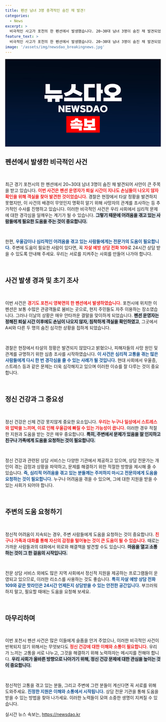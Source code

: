 ```yaml
---
title: 펜션 남녀 3명 충격적인 숨진 채 발견!
categories:
  - News
excerpt: >
  비극적인 사고가 포천의 한 펜션에서 발생했습니다. 20~30대 남녀 3명이 숨진 채 발견되었고, 경찰은 그들의 사망 경위를 조사 중입니다. 고통 속에 있는 이들을 위한 상담 정보도 놓치지 마세요.
feature_text: >
  비극적인 사고가 포천의 한 펜션에서 발생했습니다. 20~30대 남녀 3명이 숨진 채 발견되었고, 경찰은 그들의 사망 경위를 조사 중입니다. 고통 속에 있는 이들을 위한 상담 정보도 놓치지 마세요.
image: '/assets/img/newsdao_breakingnews.jpg'
---
```


<p><img src="/assets/img/newsdao_breakingnews.jpg" alt="cryptoinkorea 속보" /></p>

<h2 data-ke-size="size26">펜션에서 발생한 비극적인 사건</h2>

<p data-ke-size="size16">&nbsp;</p>

<p>최근 경기 포천시의 한 펜션에서 20~30대 남녀 3명이 숨진 채 발견되어 사안이 큰 주목을 받고 있습니다. <b><span style="color: #ee2323;">이번 사건은 펜션 운영자가 퇴실 시간이 지나도 손님들이 나오지 않자 확인을 위해 객실을 찾아 발견한 것이었습니다.</span></b> 경찰은 현장에서 타살 정황을 발견하지 못했지만, 이 사건의 배경이 무엇인지 명확히 알기 위해 사망자의 관계를 조사하는 등 추가적인 수사를 진행하고 있습니다. 이러한 비극적인 사건은 우리 사회에서 심리적 문제에 대한 경각심을 일깨우는 계기가 될 수 있습니다. <b><span style="background-color: #21538527;">그렇기 때문에 어려움을 겪고 있는 사람들에게 필요한 도움을 주는 것이 중요합니다.</span></b></p>

<p data-ke-size="size16">&nbsp;</p>

<p>한편, <b><span style="color: #1a5490;">우울감이나 심리적인 어려움을 겪고 있는 사람들에게는 전문가의 도움이 필요합니다.</span></b> 주변에 도움이 필요한 사람이 있다면, 꼭 <b><span style="color: #ee2323;">자살 예방 상담 전화 109</span></b>로 24시간 상담 받을 수 있도록 안내해 주세요. 우리는 서로를 지켜주는 사회를 만들어 나가야 합니다.</p>

<p data-ke-size="size16">&nbsp;</p>

<h2 data-ke-size="size26">사건 발생 경과 및 초기 조사</h2>

<p data-ke-size="size16">&nbsp;</p>

<p>이번 사건은 <b><span style="color: #ee2323;">경기도 포천시 영북면의 한 펜션에서 발생하였습니다.</span></b> 포천시에 위치한 이 펜션은 보통 수많은 관광객들로 붐비는 곳으로, 현지 주민들도 자주 이용하는 장소였습니다. 그러나 이날의 상황은 매우 안타까운 결말을 맞이하게 되었습니다. <b><span style="background-color: #21538527;">펜션 운영자는 정해진 퇴실 시간 이후에도 손님이 나오지 않자, 침착하게 객실을 확인하였고</span></b>, 그곳에서 A씨와 다른 두 명의 숨진 심각한 상황을 접하게 되었습니다.</p>

<p data-ke-size="size16">&nbsp;</p>

<p>경찰은 현장에서 타살의 정황은 발견되지 않았다고 밝혔으나, 피해자들의 사망 원인 및 관계를 규명하기 위한 심층 조사를 시작하였습니다. <b><span style="color: #1a5490;">이 사건은 심리적 고통을 겪는 많은 사람들에게 다시 한 번 경각심을 줄 수 있는 사례가 될 것입니다.</span></b> 현대 사회에서 우울증, 스트레스 등과 같은 문제는 더욱 심각해지고 있으며 이러한 이슈를 잘 다루는 것이 중요합니다.</p>

<p data-ke-size="size16">&nbsp;</p>

<h2 data-ke-size="size26">정신 건강과 그 중요성</h2>

<p data-ke-size="size16">&nbsp;</p>

<p>정신 건강은 신체 건강 못지않게 중요한 요소입니다. <b><span style="color: #ee2323;">우리는 누구나 일상에서 스트레스와 압박을 느끼며, 이로 인해 우울감에 빠질 수 있는 가능성이 큽니다.</span></b> 이러한 경우 적절한 지원과 도움을 받는 것은 매우 중요합니다. <b><span style="background-color: #21538527;">특히, 주변에서 문제가 있음을 잘 인지하고 친구나 가족에게 도움을 요청하는 것이 필요합니다.</span></b></p>

<p data-ke-size="size16">&nbsp;</p>

<p>정신 건강과 관련된 상담 서비스는 다양한 기관에서 제공하고 있으며, 상담 전문가는 개인이 겪는 감정과 상황을 파악하고, 문제를 해결하기 위한 적절한 방향을 제시해 줄 수 있습니다. <b><span style="color: #1a5490;">즉, 심리적 어려움을 겪고 있는 분들께는 주저하지 마시고 전문의에게 도움을 요청하는 것이 필요합니다.</span></b> 누구나 어려움을 겪을 수 있으며, 그에 대한 지원을 받을 수 있는 사회가 되어야 합니다.</p>

<p data-ke-size="size16">&nbsp;</p>

<h2 data-ke-size="size26">주변의 도움 요청하기</h2>

<p data-ke-size="size16">&nbsp;</p>

<p>정신적 어려움이 지속되는 경우, 주변 사람들에게 도움을 요청하는 것이 중요합니다. <b><span style="color: #ee2323;">친구나 가족과 대화를 통해 자신의 감정을 털어놓는 것이 큰 도움이 될 수 있습니다.</span></b> 때로는 가까운 사람들과의 대화에서 위로와 해결책을 발견할 수도 있습니다. <b><span style="background-color: #21538527;">마음을 열고 소통하는 것이 그 한 걸음의 시작입니다.</span></b></p>

<p data-ke-size="size16">&nbsp;</p>

<p>전문 상담 서비스 외에도 많은 지역 사회에서 정신적 지원을 제공하는 프로그램들이 운영되고 있으므로, 이러한 리소스를 사용하는 것도 좋습니다. <b><span style="color: #1a5490;">특히 자살 예방 상담 전화 109와 같은 핫라인은 24시간 언제든지 상담받을 수 있는 안전한 공간입니다.</span></b> 부끄러워하지 말고, 필요할 때에는 도움을 요청해 보세요.</p>

<p data-ke-size="size16">&nbsp;</p>

<h2 data-ke-size="size26">마무리하며</h2>

<p data-ke-size="size16">&nbsp;</p>

<p>이번 포천시 펜션 사건은 많은 이들에게 슬픔을 안겨 주었으나, 이러한 비극적인 사건이 반복되지 않기 위해서는 무엇보다도 <b><span style="color: #ee2323;">정신 건강에 대한 이해와 소통이 필요합니다.</span></b> 우리가 느끼는 고통을 서로 나누고, 그것을 해결하기 위해 노력하자는 메시지를 전해야 합니다. <b><span style="background-color: #21538527;">우리 사회가 올바른 방향으로 나아가기 위해, 정신 건강 문제에 대한 관심을 높이는 것이 중요합니다.</span></b></p>

<p data-ke-size="size16">&nbsp;</p>

<p>정신적인 고통을 겪고 있는 분들, 그리고 주변에 그런 분들이 계신다면 꼭 서로를 위해 도와주세요. <b><span style="color: #1a5490;">진정한 지원은 이해와 소통에서 시작됩니다.</span></b> 상담 전문 기관을 통해 도움을 받을 수 있는 방법을 찾아 나가세요. 이러한 노력들이 모여 소중한 생명이 지켜질 수 있습니다.</p>
실시간 뉴스 속보는, <a href="https://newsdao.kr" rel="dofollow">https://newsdao.kr</a>


